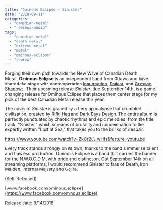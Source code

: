 ```yaml
---
title: "Ominous Eclipse – Sinister"
date: "2018-09-11"
categories: 
  - "canadian-metal"
  - "reviews-audio"
tags: 
  - "canadian-metal"
  - "death-metal"
  - "extreme-metal"
  - "metal"
  - "ominous-eclipse"
  - "review"
---
```


Forging their own path towards the New Wave of Canadian Death Metal, **Ominous Eclipse** is an independent band from Ottawa and have shared the stage with contemporaries [Insurrection](https://www.facebook.com/insurrectionmetal), [Endast](https://www.facebook.com/EndastMusic/), and [Crimson Shadows](https://www.facebook.com/CrimsonShadowsBand/). Their upcoming release _Sinister_, due September 14th, is a game changing release for Ominous Eclipse that places them center stage for my pick of the best Canadian Metal release this year.

The cover of _Sinister_ is graced by a fiery apocalypse that crumbled civilization, created by [Rifki Haq](https://www.facebook.com/rifkihaq) and [Dark Days Design](https://www.facebook.com/darkdaysdesign/). The entire album is perfectly punctuated by chaotic rhythms and epic melodies: from the title track, "Sinister," which screams of brutality and condemnation to the expertly written "Lost at Sea," that takes you to the brinks of despair.

https://www.youtube.com/watch?v=ZkCr2u\_wHfs&feature=youtu.be

Every track stands strongly on its own, thanks to the band's immense talent and flawless production. Ominous Eclipse is a band that carries the banner for the N.W.O.C.D.M. with pride and distinction. Out September 14th on all streaming platforms, I would recommend Sinister to fans of Death, Iron Maiden, Infernal Majesty and Gojira.

(Self-Released)

[www.facebook.com/ominous.eclipse](https://www.facebook.com/ominous.eclipse)

Release date: 9/14/2018
